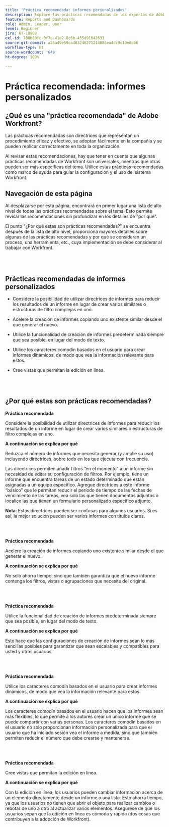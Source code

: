 ```yaml
---
title: 'Práctica recomendada: informes personalizados'
description: Explore las prácticas recomendadas de los expertos de Adobe Workfront sobre la configuración, administración y uso de los informes personalizados de Workfront.
feature: Reports and Dashboards
role: Admin, Leader, User
level: Beginner
jira: KT-10908
exl-id: 780b80fc-0f7e-41e2-8c6b-455d91642631
source-git-commit: a25a49e59ca483246271214886ea4dc9c10e8d66
workflow-type: ht
source-wordcount: '649'
ht-degree: 100%

---
```


# Práctica recomendada: informes personalizados

## ¿Qué es una &quot;práctica recomendada&quot; de Adobe Workfront?

Las prácticas recomendadas son directrices que representan un procedimiento eficaz y efectivo, se adoptan fácilmente en la compañía y se pueden replicar correctamente en toda la organización.

Al revisar estas recomendaciones, hay que tener en cuenta que algunas prácticas recomendadas de Workfront son universales, mientras que otras pueden ser más específicas del tema. Utilice estas prácticas recomendadas como marco de ayuda para guiar la configuración y el uso del sistema Workfront.

## Navegación de esta página

Al desplazarse por esta página, encontrará en primer lugar una lista de alto nivel de todas las prácticas recomendadas sobre el tema. Esto permite revisar las recomendaciones sin profundizar en los detalles de &quot;por qué&quot;.

El punto &quot;¿Por qué estas son prácticas recomendadas?&quot; se encuentra después de la lista de alto nivel, proporciona mayores detalles sobre algunas de las prácticas recomendadas y por qué se consideran un proceso, una herramienta, etc., cuya implementación se debe considerar al trabajar con Workfront.

</br>
</br>

## Prácticas recomendadas de informes personalizados

* Considere la posibilidad de utilizar directrices de informes para reducir los resultados de un informe en lugar de crear varios similares o estructuras de filtro complejas en uno.

* Acelere la creación de informes copiando uno existente similar desde el que generar el nuevo.

* Utilice la funcionalidad de creación de informes predeterminada siempre que sea posible, en lugar del modo de texto.

* Utilice los caracteres comodín basados en el usuario para crear informes dinámicos, de modo que vea la información relevante para estos.

* Cree vistas que permitan la edición en línea.

</br>
</br>


## ¿Por qué estas son prácticas recomendadas?

**Práctica recomendada**

Considere la posibilidad de utilizar directrices de informes para reducir los resultados de un informe en lugar de crear varios similares o estructuras de filtro complejas en uno.


**A continuación se explica por qué**

Reduzca el número de informes que necesita generar (y amplíe su uso) incluyendo directrices, sobre todo en los que ejecuta con frecuencia.

Las directrices permiten añadir filtros “en el momento” a un informe sin necesidad de editar su configuración de filtros. Por ejemplo, tiene un informe que encuentra tareas de un estado determinado que están asignadas a un equipo específico. Agregue directrices a este informe “básico” que le permitan reducir el período de tiempo de las fechas de vencimiento de las tareas, vea solo las que tienen documentos adjuntos o localice las que tienen un formulario personalizado específico adjunto.


**Nota**: Estas directrices pueden ser confusas para algunos usuarios. Si es así, la mejor solución pueden ser varios informes con títulos claros.


</br>
</br>

**Práctica recomendada**

Acelere la creación de informes copiando uno existente similar desde el que generar el nuevo.

**A continuación se explica por qué**

No solo ahorra tiempo, sino que también garantiza que el nuevo informe contenga los filtros, vistas o agrupaciones que necesite del original.

</br>
</br>

**Práctica recomendada**

Utilice la funcionalidad de creación de informes predeterminada siempre que sea posible, en lugar del modo de texto.

**A continuación se explica por qué**

Esto hace que las configuraciones de creación de informes sean lo más sencillas posibles para garantizar que sean escalables y compatibles para usted y otros usuarios.

</br>
</br>

**Práctica recomendada**

Utilice los caracteres comodín basados en el usuario para crear informes dinámicos, de modo que vea la información relevante para estos.

**A continuación se explica por qué**

Los caracteres comodín basados en el usuario hacen que los informes sean más flexibles, lo que permite a los autores crear un único informe que se puede compartir con varias personas. Los caracteres comodín basados en el usuario no solo proporcionan información personalizada para que el usuario que ha iniciado sesión vea el informe a medida, sino que también permiten reducir el número que debe crearse y mantenerse.

</br>
</br>

**Práctica recomendada**

Cree vistas que permitan la edición en línea.

**A continuación se explica por qué**

Con la edición en línea, los usuarios pueden cambiar información acerca de un elemento directamente desde un informe o una lista. Esto ahorra tiempo, ya que los usuarios no tienen que abrir el objeto para realizar cambios o rebotar de uno a otro al actualizar varios elementos. Asegúrese de que los usuarios sepan que la edición en línea es cómoda y rápida (dos cosas que contribuyen a la adopción de Workfront).

